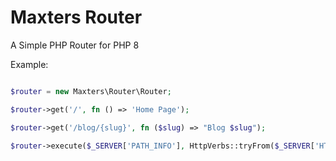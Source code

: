 # Maxters Router
A Simple PHP Router for PHP 8

Example:
```php

$router = new Maxters\Router\Router;

$router->get('/', fn () => 'Home Page');

$router->get('/blog/{slug}', fn ($slug) => "Blog $slug");

$router->execute($_SERVER['PATH_INFO'], HttpVerbs::tryFrom($_SERVER['HTTP_REQUEST_METHOD']));

```
